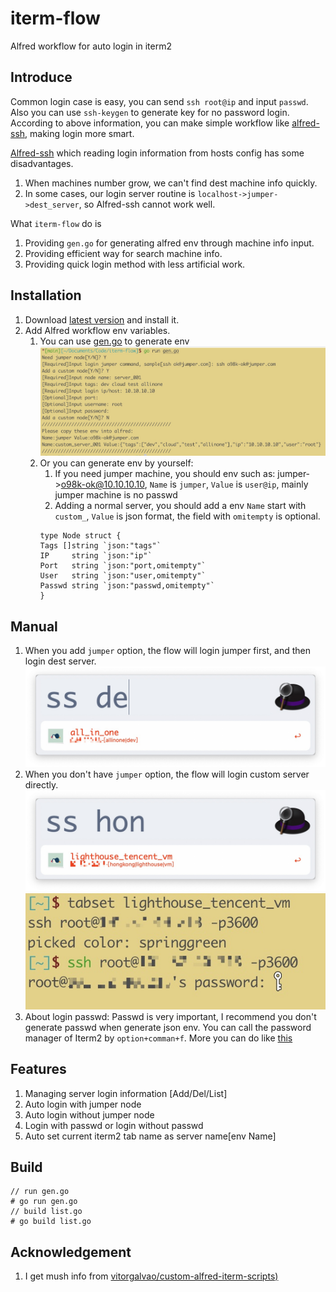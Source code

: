 # iterm-flow
Alfred workflow for auto login in iterm2

## Introduce
Common login case is easy, you can send `ssh root@ip` and input `passwd`. Also you can use `ssh-keygen` to generate key for no password login.
According to above information, you can make simple workflow like [alfred-ssh](https://github.com/isometry/alfred-ssh), making login more smart.

[Alfred-ssh](https://github.com/isometry/alfred-ssh) which reading login information from hosts config has some disadvantages.
1. When machines number grow, we can't find dest machine info quickly.
2. In some cases, our login server routine is `localhost->jumper->dest_server`, so Alfred-ssh cannot work well.

What `iterm-flow` do is 
1. Providing  `gen.go` for generating alfred env through machine info input.
2. Providing efficient way for search machine info.
2. Providing quick login method with less artificial work.
## Installation
1. Download [latest version](https://github.com/o98k-ok/iterm-flow/releases) and install it.
2. Add Alfred workflow env variables.
    1. You can use [gen.go](https://github.com/o98k-ok/iterm-flow/blob/main/gen.go) to generate env
    ![gen_env](./pics/gen.go.jpg)
    2. Or you can generate env by yourself:
        1. If you need jumper machine, you should env such as: jumper->o98k-ok@10.10.10.10, `Name` is `jumper`, `Value` is `user@ip`, mainly jumper machine is no passwd
        2. Adding  a normal server, you should add a env `Name` start with `custom_`, `Value` is json format, the field with `omitempty`  is optional.
        ```golang
       type Node struct {
       	Tags []string `json:"tags"`
       	IP     string `json:"ip"`
       	Port   string `json:"port,omitempty"`
       	User   string `json:"user,omitempty"`
       	Passwd string `json:"passwd,omitempty"`
       }
        ```
## Manual
1. When you add `jumper` option, the flow will login jumper first, and then login dest server.
![with_jumper](./pics/with_jumper.jpg)
2. When you don't have `jumper` option, the flow will login custom server directly.
![without_jumper](./pics/without_jumper.jpg) 
![without_jumper_login](./pics/without_jumper_login.jpg)
3. About login passwd:
    Passwd is very important, I recommend you don't generate passwd when generate json env. You can call the password manager of Iterm2 by `option+comman+f`.
    More you can do like [this](https://medium.com/@ratchada.jududom/how-to-ssh-iterm2-with-password-manager-576b0452b493)
## Features
1. Managing server login information [Add/Del/List]
2. Auto login with jumper node
3. Auto login without jumper node
4. Login with passwd or login without passwd
5. Auto set current iterm2 tab name as server name[env Name]
## Build
```
// run gen.go
# go run gen.go
// build list.go
# go build list.go
```
## Acknowledgement
1. I get mush info from [vitorgalvao/custom-alfred-iterm-scripts)](https://github.com/vitorgalvao/custom-alfred-iterm-scripts)